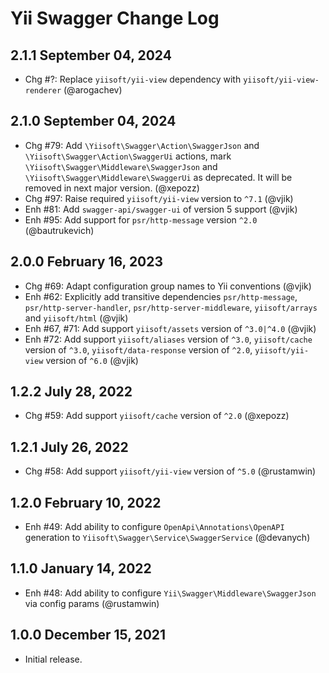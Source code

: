# Yii Swagger Change Log

## 2.1.1 September 04, 2024

- Chg #?: Replace `yiisoft/yii-view` dependency with `yiisoft/yii-view-renderer` (@arogachev)

## 2.1.0 September 04, 2024

- Chg #79: Add `\Yiisoft\Swagger\Action\SwaggerJson` and `\Yiisoft\Swagger\Action\SwaggerUi` actions,
  mark `\Yiisoft\Swagger\Middleware\SwaggerJson` and `\Yiisoft\Swagger\Middleware\SwaggerUi` as deprecated. 
  It will be removed in next major version. (@xepozz)
- Chg #97: Raise required `yiisoft/yii-view` version to `^7.1` (@vjik)
- Enh #81: Add `swagger-api/swagger-ui` of version 5 support (@vjik)
- Enh #95: Add support for `psr/http-message` version `^2.0` (@bautrukevich)

## 2.0.0 February 16, 2023

- Chg #69: Adapt configuration group names to Yii conventions (@vjik)
- Enh #62: Explicitly add transitive dependencies `psr/http-message`, `psr/http-server-handler`, 
  `psr/http-server-middleware`, `yiisoft/arrays` and `yiisoft/html` (@vjik)
- Enh #67, #71: Add support `yiisoft/assets` version of `^3.0|^4.0` (@vjik)
- Enh #72: Add support `yiisoft/aliases` version of `^3.0`, `yiisoft/cache` version of `^3.0`,
  `yiisoft/data-response` version of `^2.0`, `yiisoft/yii-view` version of `^6.0` (@vjik)

## 1.2.2 July 28, 2022

- Chg #59: Add support `yiisoft/cache` version of `^2.0` (@xepozz)

## 1.2.1 July 26, 2022

- Chg #58: Add support `yiisoft/yii-view` version of `^5.0` (@rustamwin)

## 1.2.0 February 10, 2022

- Enh #49: Add ability to configure `OpenApi\Annotations\OpenAPI` generation to
  `Yiisoft\Swagger\Service\SwaggerService` (@devanych)

## 1.1.0 January 14, 2022

- Enh #48: Add ability to configure `Yii\Swagger\Middleware\SwaggerJson` via config params (@rustamwin)

## 1.0.0 December 15, 2021

- Initial release.
